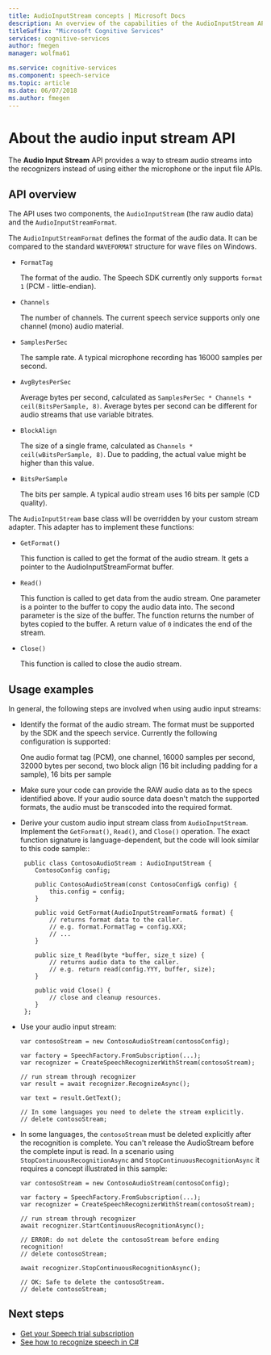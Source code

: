 ```yaml
---
title: AudioInputStream concepts | Microsoft Docs
description: An overview of the capabilities of the AudioInputStream API.
titleSuffix: "Microsoft Cognitive Services"
services: cognitive-services
author: fmegen
manager: wolfma61

ms.service: cognitive-services
ms.component: speech-service
ms.topic: article
ms.date: 06/07/2018
ms.author: fmegen
---
```

# About the audio input stream API

The **Audio Input Stream** API provides a way to stream audio streams into the recognizers instead of using either the microphone or the input file APIs.

## API overview

The API uses two components, the `AudioInputStream` (the raw audio data) and the `AudioInputStreamFormat`.

The `AudioInputStreamFormat` defines the format of the audio data. It can be compared to the standard `WAVEFORMAT` structure for wave files on Windows.

  - `FormatTag`

    The format of the audio. The Speech SDK currently only supports `format 1` (PCM - little-endian).

  - `Channels`

    The number of channels. The current speech service supports only one channel (mono) audio material.

  - `SamplesPerSec`

    The sample rate. A typical microphone recording has 16000 samples per second.

  - `AvgBytesPerSec`

    Average bytes per second, calculated as `SamplesPerSec * Channels * ceil(BitsPerSample, 8)`. Average bytes per second can be different for audio streams that use variable bitrates.

  - `BlockAlign`

    The size of a single frame, calculated as `Channels * ceil(wBitsPerSample, 8)`. Due to padding, the actual value might be higher than this value.

  - `BitsPerSample`

    The bits per sample. A typical audio stream uses 16 bits per sample (CD quality).

The `AudioInputStream` base class will be overridden by your custom stream adapter. This adapter has to implement these functions:

   - `GetFormat()`

     This function is called to get the format of the audio stream. It gets a pointer to the AudioInputStreamFormat buffer.

   - `Read()`

     This function is called to get data from the audio stream. One parameter is a pointer to the buffer to copy the audio data into. The second parameter is the size of the buffer. The function returns the number of bytes copied to the buffer. A return value of `0` indicates the end of the stream.

   - `Close()`

     This function is called to close the audio stream.

## Usage examples

In general, the following steps are involved when using audio input streams:

  - Identify the format of the audio stream. The format must be supported by the SDK and the speech service. Currently the following configuration is supported:

    One audio format tag (PCM), one channel, 16000 samples per second, 32000 bytes per second, two block align (16 bit including padding for a sample), 16 bits per sample

  - Make sure your code can provide the RAW audio data as to the specs identified above. If your audio source data doesn't match the supported formats, the audio must be transcoded into the required format.

  - Derive your custom audio input stream class from `AudioInputStream`. Implement the `GetFormat()`, `Read()`, and `Close()` operation. The exact function signature is language-dependent, but the code will look similar to this code sample::

    ```
     public class ContosoAudioStream : AudioInputStream {
        ContosoConfig config;

        public ContosoAudioStream(const ContosoConfig& config) {
            this.config = config;
        }

        public void GetFormat(AudioInputStreamFormat& format) {
            // returns format data to the caller.
            // e.g. format.FormatTag = config.XXX;
            // ...
        }

        public size_t Read(byte *buffer, size_t size) {
            // returns audio data to the caller.
            // e.g. return read(config.YYY, buffer, size);
        }

        public void Close() {
            // close and cleanup resources.
        }
     };
    ```

  - Use your audio input stream:

    ```
    var contosoStream = new ContosoAudioStream(contosoConfig);

    var factory = SpeechFactory.FromSubscription(...);
    var recognizer = CreateSpeechRecognizerWithStream(contosoStream);

    // run stream through recognizer
    var result = await recognizer.RecognizeAsync();

    var text = result.GetText();

    // In some languages you need to delete the stream explicitly.
    // delete contosoStream;
    ```

  - In some languages, the `contosoStream` must be deleted explicitly after the recognition is complete. You can't release the AudioStream before the complete input is read. In a scenario using `StopContinuousRecognitionAsync` and `StopContinuousRecognitionAsync` it requires a concept illustrated in this sample:

    ```
    var contosoStream = new ContosoAudioStream(contosoConfig);

    var factory = SpeechFactory.FromSubscription(...);
    var recognizer = CreateSpeechRecognizerWithStream(contosoStream);

    // run stream through recognizer
    await recognizer.StartContinuousRecognitionAsync();

    // ERROR: do not delete the contosoStream before ending recognition!
    // delete contosoStream;

    await recognizer.StopContinuousRecognitionAsync();

    // OK: Safe to delete the contosoStream.
    // delete contosoStream;
    ```

## Next steps

* [Get your Speech trial subscription](https://azure.microsoft.com/try/cognitive-services/)
* [See how to recognize speech in C#](quickstart-csharp-dotnet-windows.md)
